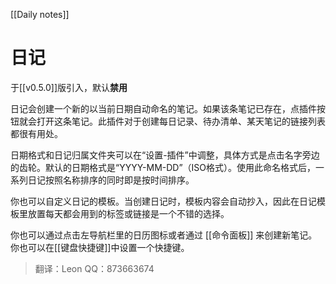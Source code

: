 [[Daily notes]]
# 日记

于[[v0.5.0]]版引入，默认**禁用**

日记会创建一个新的以当前日期自动命名的笔记。如果该条笔记已存在，点插件按钮就会打开这条笔记。此插件对于创建每日记录、待办清单、某天笔记的链接列表都很有用处。

日期格式和日记归属文件夹可以在“设置-插件”中调整，具体方式是点击名字旁边的齿轮。默认的日期格式是“YYYY-MM-DD”（ISO格式）。使用此命名格式后，一系列日记按照名称排序的同时即是按时间排序。

你也可以自定义日记的模板。当创建日记时，模板内容会自动抄入，因此在日记模板里放置每天都会用到的标签或链接是一个不错的选择。

你也可以通过点击左导航栏里的日历图标或者通过 [[命令面板]] 来创建新笔记。你也可以在[[键盘快捷键]]中设置一个快捷键。

>翻译：Leon QQ：873663674
